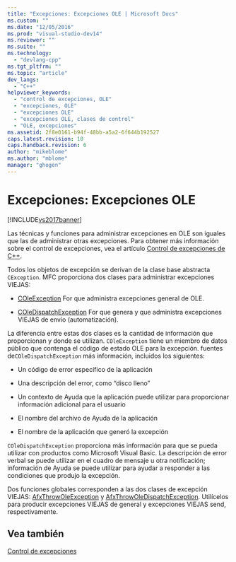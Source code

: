 ```yaml
---
title: "Excepciones: Excepciones OLE | Microsoft Docs"
ms.custom: ""
ms.date: "12/05/2016"
ms.prod: "visual-studio-dev14"
ms.reviewer: ""
ms.suite: ""
ms.technology: 
  - "devlang-cpp"
ms.tgt_pltfrm: ""
ms.topic: "article"
dev_langs: 
  - "C++"
helpviewer_keywords: 
  - "control de excepciones, OLE"
  - "excepciones, OLE"
  - "excepciones OLE"
  - "excepciones OLE, clases de control"
  - "OLE, excepciones"
ms.assetid: 2f8e0161-b94f-48bb-a5a2-6f644b192527
caps.latest.revision: 10
caps.handback.revision: 6
author: "mikeblome"
ms.author: "mblome"
manager: "ghogen"
---
```

# Excepciones: Excepciones OLE
[!INCLUDE[vs2017banner](../assembler/inline/includes/vs2017banner.md)]

Las técnicas y funciones para administrar excepciones en OLE son iguales que las de administrar otras excepciones.  Para obtener más información sobre el control de excepciones, vea el artículo [Control de excepciones de C\+\+](../cpp/cpp-exception-handling.md).  
  
 Todos los objetos de excepción se derivan de la clase base abstracta `CException`.  MFC proporciona dos clases para administrar excepciones VIEJAS:  
  
-   [COleException](../mfc/reference/coleexception-class.md) For que administra excepciones general de OLE.  
  
-   [COleDispatchException](../mfc/reference/coledispatchexception-class.md) For que genera y que administra excepciones VIEJAS de envío \(automatización\).  
  
 La diferencia entre estas dos clases es la cantidad de información que proporcionan y donde se utilizan.  `COleException` tiene un miembro de datos público que contenga el código de estado OLE para la excepción.  fuentes de`COleDispatchException` más información, incluidos los siguientes:  
  
-   Un código de error específico de la aplicación  
  
-   Una descripción del error, como “disco lleno”  
  
-   Un contexto de Ayuda que la aplicación puede utilizar para proporcionar información adicional para el usuario  
  
-   El nombre del archivo de Ayuda de la aplicación  
  
-   El nombre de la aplicación que generó la excepción  
  
 `COleDispatchException` proporciona más información para que se pueda utilizar con productos como Microsoft Visual Basic.  La descripción de error verbal se puede utilizar en el cuadro de mensaje u otra notificación; información de Ayuda se puede utilizar para ayudar a responder a las condiciones que produjo la excepción.  
  
 Dos funciones globales corresponden a las dos clases de excepción VIEJAS: [AfxThrowOleException](../Topic/AfxThrowOleException.md) y [AfxThrowOleDispatchException](../Topic/AfxThrowOleDispatchException.md).  Utilícelos para producir excepciones VIEJAS de general y excepciones VIEJAS send, respectivamente.  
  
## Vea también  
 [Control de excepciones](../mfc/exception-handling-in-mfc.md)